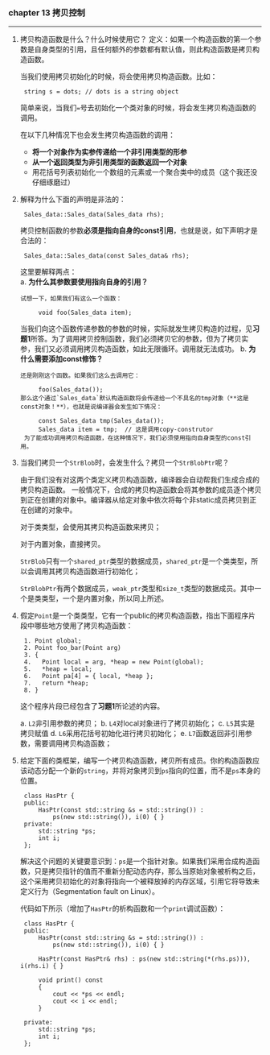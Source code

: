 ### chapter 13 拷贝控制 ###
--------------------------
1. 拷贝构造函数是什么？什么时候使用它？
	定义：如果一个构造函数的第一个参数是自身类型的引用，且任何额外的参数都有默认值，则此构造函数是拷贝构造函数。
	
	当我们使用拷贝初始化的时候，将会使用拷贝构造函数。比如：
	
		string s = dots; // dots is a string object
	简单来说，当我们`=`号去初始化一个类对象的时候，将会发生拷贝构造函数的调用。
	
	在以下几种情况下也会发生拷贝构造函数的调用：
	- **将一个对象作为实参传递给一个非引用类型的形参**
	- **从一个返回类型为非引用类型的函数返回一个对象**
	- 用花括号列表初始化一个数组的元素或一个聚合类中的成员（这个我还没仔细琢磨过）
2. 解释为什么下面的声明是非法的：
	
		Sales_data::Sales_data(Sales_data rhs);
	拷贝控制函数的参数**必须是指向自身的const引用**，也就是说，如下声明才是合法的：
		
		Sales_data::Sales_data(const Sales_data& rhs);
	这里要解释两点：		
	a. **为什么其参数要使用指向自身的引用？**
	
	   试想一下，如果我们有这么一个函数：
	
			void foo(Sales_data item);		
	当我们向这个函数传递参数的参数的时候，实际就发生拷贝构造的过程，见**习题1**所答。为了调用拷贝控制函数，我们必须拷贝它的参数，但为了拷贝实参，我们又必须调用拷贝构造函数，如此无限循环。调用就无法成功。
	b. **为什么需要添加const修饰？**
	   
	   还是刚刚这个函数。如果我们这么去调用它：
	   		
	   		foo(Sales_data());
	   那么这个通过`Sales_data`默认构造函数将会传递给一个不具名的tmp对象（**这是const对象！**），也就是说编译器会发生如下情况：
	   		
	   		const Sales_data tmp(Sales_data());
	   		Sales_data item = tmp;  // 这是调用copy-construtor
	   	为了能成功调用拷贝构造函数，在这种情况下，我们必须使用指向自身类型的const引用。
3. 当我们拷贝一个`StrBlob`时，会发生什么？拷贝一个`StrBlobPtr`呢？

	由于我们没有对这两个类定义拷贝构造函数，编译器会自动帮我们生成合成的拷贝构造函数。
	一般情况下，合成的拷贝构造函数会将其参数的成员逐个拷贝到正在创建的对象中。编译器从给定对象中依次将每个非static成员拷贝到正在创建的对象中。
	
	对于类类型，会使用其拷贝构造函数来拷贝；
	
	对于内置对象，直接拷贝。
	
	`StrBlob`只有一个`shared_ptr`类型的数据成员，`shared_ptr`是一个类类型，所以会调用其拷贝构造函数进行初始化；
	
	`StrBlobPtr`有两个数据成员，`weak_ptr`类型和`size_t`类型的数据成员。其中一个是类类型，一个是内置对象，所以同上所述。

4. 假定`Point`是一个类类型，它有一个public的拷贝构造函数，指出下面程序片段中哪些地方使用了拷贝构造函数：
	
		1. Point global;
		2. Point foo_bar(Point arg)
		3. {
		4. 	 Point local = arg, *heap = new Point(global);
		5.	 *heap = local;
		6.	 Point pa[4] = { local, *heap };
		7.	 return *heap;
		8. }
		
	这个程序片段已经包含了**习题1**所论述的内容。
	
	a. `L2`非引用参数的拷贝；
	b. `L4`对local对象进行了拷贝初始化；
	c. `L5`其实是拷贝赋值
	d. `L6`采用花括号初始化进行拷贝初始化；
	e. `L7`函数返回非引用参数，需要调用拷贝构造函数；
5. 给定下面的类框架，编写一个拷贝构造函数，拷贝所有成员。你的构造函数应该动态分配一个新的`string`，并将对象拷贝到`ps`指向的位置，而不是`ps`本身的位置。

		class HasPtr {
		public:
		    HasPtr(const std::string &s = std::string()) :
		        ps(new std::string()), i(0) { }
		private:
		    std::string *ps;
		    int i;
		};
		
	解决这个问题的关键要意识到：`ps`是一个指针对象。如果我们采用合成构造函数，只是拷贝指针的值而不重新分配动态内存，那么当原始对象被析构之后，这个采用拷贝初始化的对象将指向一个被释放掉的内存区域，引用它将导致未定义行为（Segmentation fault on Linux）。
	
	代码如下所示（增加了`HasPtr`的析构函数和一个`print`调试函数）：
	
		class HasPtr {
		public:
		    HasPtr(const std::string &s = std::string()) :
		        ps(new std::string()), i(0) { }
		    
		    HasPtr(const HasPtr& rhs) : ps(new std::string(*(rhs.ps))), i(rhs.i) { }
		    
		    void print() const 
		    {
		    	cout << *ps << endl;
		    	cout << i << endl;
		    }
		    
		private:
		    std::string *ps;
		    int i;
		};
		
		
